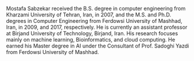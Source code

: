Mostafa Sabzekar received the B.S. degree in computer engineering from Kharzami University of Tehran, Iran, in 2007, and the M.S. and Ph.D. degrees in Computer Engineering from Ferdowsi University of Mashhad, Iran, in 2009, and 2017, respectively. He is currently an assistant professor at Birjand University of Technology, Birjand, Iran. His research focuses mainly on machine learning, Bioinformatics, and cloud computing. He earned his Master degree in AI under the Consultant of Prof. Sadoghi Yazdi from Ferdowsi University of Mashhad.